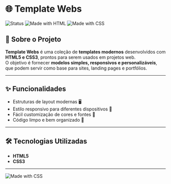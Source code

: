 # 🌐 Template Webs

![Status](https://img.shields.io/badge/status-active-success.svg) 
![Made with HTML](https://img.shields.io/badge/HTML-5-orange?logo=html5) 
![Made with CSS](https://img.shields.io/badge/CSS-3-blue?logo=css3) 

## 📖 Sobre o Projeto
**Template Webs** é uma coleção de **templates modernos** desenvolvidos com **HTML5 e CSS3**, prontos para serem usados em projetos web.  
O objetivo é fornecer **modelos simples, responsivos e personalizáveis**, que podem servir como base para sites, landing pages e portfólios.

---

## ✨ Funcionalidades
- Estruturas de layout modernas 🖥️  
- Estilo responsivo para diferentes dispositivos 📱  
- Fácil customização de cores e fontes 🎨  
- Código limpo e bem organizado 📂  

---

## 🛠️ Tecnologias Utilizadas
- **HTML5**
- **CSS3**

---
![Made with CSS](https://i.ibb.co/HfhFmSGG/6.png) 


